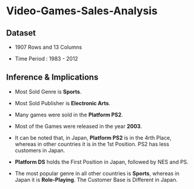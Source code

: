 # Video-Games-Sales-Analysis

## Dataset
- 1907 Rows and 13 Columns 

- Time Period : 1983 - 2012

## Inference & Implications
 - Most Sold Genre is **Sports**.

 - Most Sold Publisher is **Electronic Arts**.

 - Many games were sold in the **Platform PS2**.

 -	Most of the Games were released in the year **2003**.

 - It can be noted that, in Japan, **Platform PS2** is in the 4rth Place, whereas in other countries it is in the 1st Position. PS2 has less customers in Japan.

 - **Platform DS** holds the First Position in Japan, followed by NES and PS.

 - The most popular genre in all other countries is **Sports**, whereas in Japan it is **Role-Playing**. The Customer Base is Different in Japan.

